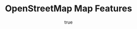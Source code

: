 ---
title: OpenStreetMap Map Features
description:  
author:
  name: TeachOSM Contributors
type:
thumbnail: 
link: https://wiki.openstreetmap.org/wiki/Map_Features
tags:
- 
- 
---